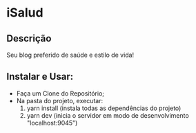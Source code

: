 # iSalud

## Descrição

Seu blog preferido de saúde e estilo de vida!

## Instalar e Usar:

- Faça um Clone do Repositório;
- Na pasta do projeto, executar:
    1. yarn install (instala todas as dependências do projeto)
    2. yarn dev (inicia o servidor em modo de desenvolvimento "localhost:9045")